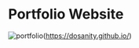 # Portfolio Website

![portfolio](https://user-images.githubusercontent.com/29410712/193635673-5ae3a83e-5968-4094-bf1d-bcde089bdd9d.png)(https://dosanity.github.io/)

